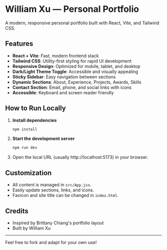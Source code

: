 # William Xu — Personal Portfolio

A modern, responsive personal portfolio built with React, Vite, and Tailwind CSS.

## Features
- **React + Vite**: Fast, modern frontend stack
- **Tailwind CSS**: Utility-first styling for rapid UI development
- **Responsive Design**: Optimized for mobile, tablet, and desktop
- **Dark/Light Theme Toggle**: Accessible and visually appealing
- **Sticky Sidebar**: Easy navigation between sections
- **Dynamic Sections**: About, Experience, Projects, Awards, Skills
- **Contact Section**: Email, phone, and social links with icons
- **Accessible**: Keyboard and screen reader friendly

## How to Run Locally
1. **Install dependencies**
   ```bash
   npm install
   ```
2. **Start the development server**
   ```bash
   npm run dev
   ```
3. Open the local URL (usually http://localhost:5173) in your browser.

## Customization
- All content is managed in `src/App.jsx`.
- Easily update sections, links, and icons.
- Favicon and site title can be changed in `index.html`.

## Credits
- Inspired by Brittany Chiang's portfolio layout
- Built by William Xu

---
Feel free to fork and adapt for your own use!
